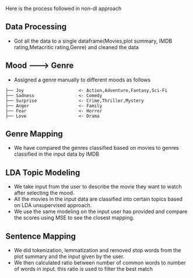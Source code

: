 Here is the process followed in non-dl approach

## Data Processing
* Got all the data to a single dataframe(Movies,plot summary, IMDB rating,Metacritic rating,Genre) and cleaned the data
## Mood ---> Genre
* Assigned a genre manually to different moods as follows 
```
├── Joy                     <- Action,Adventure,Fantasy,Sci-Fi
├── Sadness                 <- Comedy
├── Surprise                <- Crime,Thriller,Mystery
├── Anger                   <- Family
├── Fear                    <- Horror
├── Love                    <- Drama

```
## Genre Mapping
* We have compared the genres classified based on movies to genres classified in the input data by IMDB

## LDA Topic Modeling
* We take input from the user  to describe the movie they want to watch after selecting the mood. 
* All the movies in the input data are classified into certain topics based on LDA unsupervised approach.
* We use the same modeling on the input user has provided and compare the scores using MSE to see the closest mapping. 

## Sentence Mapping
* We did tokenization, lemmatization and removed stop words from the plot summary and the input given by the user. 
* We then calculated ratio between number of common words to number of words in input. this ratio is used to filter the best match
